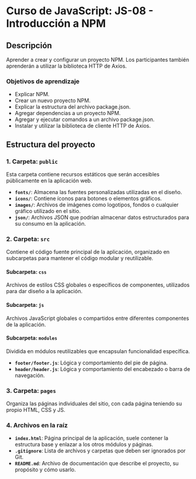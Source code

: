 # Curso de JavaScript: JS-08 - Introducción a NPM

## Descripción
Aprender a crear y configurar un proyecto NPM. Los participantes también aprenderán a utilizar la biblioteca HTTP de Axios.

### Objetivos de aprendizaje
- Explicar NPM.
- Crear un nuevo proyecto NPM.
- Explicar la estructura del archivo package.json.
- Agregar dependencias a un proyecto NPM.
- Agregar y ejecutar comandos a un archivo package.json.
- Instalar y utilizar la biblioteca de cliente HTTP de Axios.

## Estructura del proyecto

### 1. Carpeta: `public`
Esta carpeta contiene recursos estáticos que serán accesibles públicamente en la aplicación web.

- **`fonts/`**: Almacena las fuentes personalizadas utilizadas en el diseño.
- **`icons/`**: Contiene íconos para botones o elementos gráficos.
- **`images/`**: Archivos de imágenes como logotipos, fondos o cualquier gráfico utilizado en el sitio.
- **`json/`**: Archivos JSON que podrían almacenar datos estructurados para su consumo en la aplicación.

### 2. Carpeta: `src`
Contiene el código fuente principal de la aplicación, organizado en subcarpetas para mantener el código modular y reutilizable.

#### Subcarpeta: `css`
Archivos de estilos CSS globales o específicos de componentes, utilizados para dar diseño a la aplicación.

#### Subcarpeta: `js`
Archivos JavaScript globales o compartidos entre diferentes componentes de la aplicación.

#### Subcarpeta: `modules`
Dividida en módulos reutilizables que encapsulan funcionalidad específica.

- **`footer/footer.js`**: Lógica y comportamiento del pie de página.
- **`header/header.js`**: Lógica y comportamiento del encabezado o barra de navegación.

### 3. Carpeta: `pages`
Organiza las páginas individuales del sitio, con cada página teniendo su propio HTML, CSS y JS.

### 4. Archivos en la raíz
- **`index.html`**: Página principal de la aplicación, suele contener la estructura base y enlazar a los otros módulos y páginas.
- **`.gitignore`**: Lista de archivos y carpetas que deben ser ignorados por Git.
- **`README.md`**: Archivo de documentación que describe el proyecto, su propósito y cómo usarlo.

